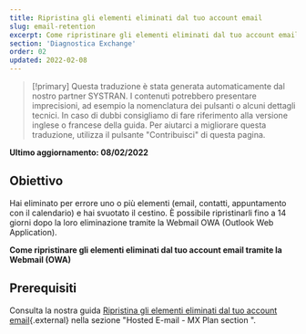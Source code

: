 ```yaml
---
title: Ripristina gli elementi eliminati dal tuo account email
slug: email-retention
excerpt: Come ripristinare gli elementi eliminati dal tuo account email tramite la Webmail (OWA)
section: 'Diagnostica Exchange'
order: 02
updated: 2022-02-08
---
```


> [!primary]
> Questa traduzione è stata generata automaticamente dal nostro partner SYSTRAN. I contenuti potrebbero presentare imprecisioni, ad esempio la nomenclatura dei pulsanti o alcuni dettagli tecnici. In caso di dubbi consigliamo di fare riferimento alla versione inglese o francese della guida. Per aiutarci a migliorare questa traduzione, utilizza il pulsante "Contribuisci" di questa pagina.
>

**Ultimo aggiornamento: 08/02/2022**
 
## Obiettivo

Hai eliminato per errore uno o più elementi (email, contatti, appuntamento con il calendario) e hai svuotato il cestino. È possibile ripristinarli fino a 14 giorni dopo la loro eliminazione tramite la Webmail OWA (Outlook Web Application).

**Come ripristinare gli elementi eliminati dal tuo account email tramite la Webmail (OWA)**
 
## Prerequisiti

Consulta la nostra guida [Ripristina gli elementi eliminati dal tuo account email](/pages/web/emails/diagnostic_retention){.external} nella sezione "Hosted E-mail - MX Plan section ".